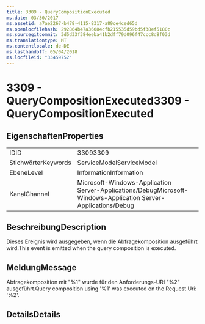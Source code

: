 ```yaml
---
title: 3309 - QueryCompositionExecuted
ms.date: 03/30/2017
ms.assetid: a7ae2267-b478-4115-8317-a89ce4ced65d
ms.openlocfilehash: 292864b47a36084cfb215535d59bd5f38ef5180c
ms.sourcegitcommit: 3d5d33f384eeba41b2dff79d096f47ccc8d8f03d
ms.translationtype: MT
ms.contentlocale: de-DE
ms.lasthandoff: 05/04/2018
ms.locfileid: "33459752"
---
```

# <a name="3309---querycompositionexecuted"></a><span data-ttu-id="8783f-102">3309 - QueryCompositionExecuted</span><span class="sxs-lookup"><span data-stu-id="8783f-102">3309 - QueryCompositionExecuted</span></span>
## <a name="properties"></a><span data-ttu-id="8783f-103">Eigenschaften</span><span class="sxs-lookup"><span data-stu-id="8783f-103">Properties</span></span>  
  
|||  
|-|-|  
|<span data-ttu-id="8783f-104">ID</span><span class="sxs-lookup"><span data-stu-id="8783f-104">ID</span></span>|<span data-ttu-id="8783f-105">3309</span><span class="sxs-lookup"><span data-stu-id="8783f-105">3309</span></span>|  
|<span data-ttu-id="8783f-106">Stichwörter</span><span class="sxs-lookup"><span data-stu-id="8783f-106">Keywords</span></span>|<span data-ttu-id="8783f-107">ServiceModel</span><span class="sxs-lookup"><span data-stu-id="8783f-107">ServiceModel</span></span>|  
|<span data-ttu-id="8783f-108">Ebene</span><span class="sxs-lookup"><span data-stu-id="8783f-108">Level</span></span>|<span data-ttu-id="8783f-109">Information</span><span class="sxs-lookup"><span data-stu-id="8783f-109">Information</span></span>|  
|<span data-ttu-id="8783f-110">Kanal</span><span class="sxs-lookup"><span data-stu-id="8783f-110">Channel</span></span>|<span data-ttu-id="8783f-111">Microsoft-Windows-Application Server-Applications/Debug</span><span class="sxs-lookup"><span data-stu-id="8783f-111">Microsoft-Windows-Application Server-Applications/Debug</span></span>|  
  
## <a name="description"></a><span data-ttu-id="8783f-112">Beschreibung</span><span class="sxs-lookup"><span data-stu-id="8783f-112">Description</span></span>  
 <span data-ttu-id="8783f-113">Dieses Ereignis wird ausgegeben, wenn die Abfragekomposition ausgeführt wird.</span><span class="sxs-lookup"><span data-stu-id="8783f-113">This event is emitted when the query composition is executed.</span></span>  
  
## <a name="message"></a><span data-ttu-id="8783f-114">Meldung</span><span class="sxs-lookup"><span data-stu-id="8783f-114">Message</span></span>  
 <span data-ttu-id="8783f-115">Abfragekomposition mit "%1" wurde für den Anforderungs-URI "%2" ausgeführt.</span><span class="sxs-lookup"><span data-stu-id="8783f-115">Query composition using '%1' was executed on the Request Uri: '%2'.</span></span>  
  
## <a name="details"></a><span data-ttu-id="8783f-116">Details</span><span class="sxs-lookup"><span data-stu-id="8783f-116">Details</span></span>

